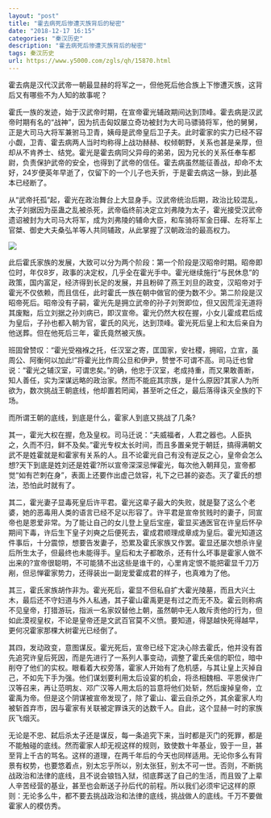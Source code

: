 ```yaml
---
layout: "post"
title: "霍去病死后惨遭灭族背后的秘密"
date: "2018-12-17 16:15"
categories: "秦汉历史"
description: "霍去病死后惨遭灭族背后的秘密"
tags: 秦汉历史
url: https://www.y5000.com/zgls/qh/15870.html
---
```






霍去病是汉代汉武帝一朝最显赫的将军之一，但他死后他合族上下惨遭灭族，这背后又有哪些不为人知的故事呢？

霍氏一族的发迹，始于汉武帝时期，在宣帝霍光辅政期间达到顶峰。霍去病是汉武帝时期有名的“战神”，因为抗击匈奴屡立奇功被封为大司马骠骑将军，他的舅舅，正是大司马大将军兼驸马卫青，姨母是武帝皇后卫子夫。此时霍家的实力已经不容小觑，卫青、霍去病两人当时均称得上战功赫赫、权倾朝野，关系也甚是亲厚，但却从不肯养士、结党。霍光是霍去病同父异母的弟弟，因为兄长的关系任奉车都尉，负责保护武帝的安全，也得到了武帝的信任。霍去病虽然能征善战，却命不太好，24岁便英年早逝了，仅留下的一个儿子也夭折，于是霍去病这一脉，到此基本已经断了。

从“武帝托孤”起，霍光在政治舞台上大显身手。汉武帝统治后期，政治比较混乱，太子刘据因为巫蛊之乱被杀死，武帝临终前决定立刘弗陵为太子，霍光接受汉武帝遗诏被封为大司马大将军，成为刘弗陵的辅命大臣，和车骑将军金日磾、左将军上官桀、御史大夫桑弘羊等人共同辅政，从此掌握了汉朝政治的最高权力。

![](https://img.y5000.com/uploads/allimg/170303/103P46024-0.jpg)

此后霍氏家族的发展，大致可以分为两个阶段：第一个阶段是汉昭帝时期。昭帝即位时，年仅8岁，政事的决定权，几乎全在霍光手中。霍光继续施行“与民休息”的政策，国内富足，经济得到长足的发展，并且粉碎了燕王刘旦的政变，汉昭帝对于霍光不仅依赖，而且信任，此时霍氏一族在朝中做官的便为数不少。第二阶段是汉昭帝死后。昭帝没有子嗣，霍光先是拥立武帝的孙子刘贺即位，但又因荒淫无道将其废黜，后立刘据之孙刘病已，即汉宣帝。霍光仍然大权在握，小女儿霍成君后成为皇后，子孙也都入朝为官，霍氏的风光，达到顶峰。霍光死后皇上和太后亲自为他送葬。但在他死后三年，霍氏竟然被灭族。

班固曾赞叹：“霍光受襁褓之托，任汉室之寄，匡国家，安社稷，拥昭，立宣，虽周公、阿衡何以加此!”将霍光比作周公旦和伊尹，赞誉不可谓不高。司马迁也曾说：“霍光之辅汉室，可谓忠矣。”的确，他忠于汉室，老成持重，而又果敢善断，知人善任，实为深谋远略的政治家。然而不能庇其宗族，是什么原因?其家人为所欲为，数次挑战王朝底线，他却置若罔闻，甚至听之任之，最后落得诛灭全族的下场。

而所谓王朝的底线，到底是什么，霍家人到底又挑战了几条?

其一，霍光大权在握，危及皇权。司马迁说：“夫威福者，人君之器也。人臣执之，久而不归，鲜不及矣。”霍光专权太长时间，而且多置亲党于朝廷，搞得满朝文武不是姓霍就是和霍家有关系的人。且不论霍光自己有没有逆反之心，皇帝会怎么想?天下到底是姓刘还是姓霍?所以宣帝深深忌惮霍光，每次他入朝拜见，宣帝都觉“如有芒刺在身”，表面上还要作出虚己敛容，礼下之已甚的姿态。灭了霍氏的想法，恐怕此时就有了。

其二，霍光妻子显毒死皇后许平君。霍光这辈子最大的失败，就是娶了这么个老婆，她的恶毒用人类的语言已经不足以形容了。许平君是宣帝贫贱时的妻子，同宣帝也是恩爱非常。为了能让自己的女儿登上皇后宝座，霍显买通医官在许皇后怀孕期间下毒，许后生下皇子刘奭之后便死去，霍成君顺理成章成为皇后。霍光知道这件事后，十分震惊，想要告发妻子，恐累及霍氏家族又作罢。霍显还屡次想杀许皇后所生太子，但最终也未能得手。皇后和太子都敢杀，还有什么坏事是霍家人做不出来的?宣帝很聪明，不可能猜不出这些是谁干的，心里肯定恨不能把霍显千刀万剐，但忌惮霍家势力，还得装出一副宠爱霍成君的样子，也真难为了他。

其三，霍氏家族胡作非为。霍光死后，霍显不但私自扩大霍光陵墓，而且大兴土木，最后还不守妇道与外人私通，其子霍山霍禹更是有过之而无不及。霍云则称病不见皇帝，打猎游玩，指派一名家奴替他上朝，虽然朝中无人敢斥责他的行为，但如此漠视皇权，不论是皇帝还是文武百官莫不义愤。要知道，得瑟越快死得越早，更何况霍家那棵大树霍光已经倒了。

其四，发动政变，意图谋反。霍光死后，宣帝已经下定决心除去霍氏，他并没有首先追究许皇后死因，而是先进行了一系列人事变动，调整了霍氏亲信的职位，暗中削夺了他们的实权。眼看着大权旁落，霍家人开始有了危机感，与其让皇上灭掉自己，不如先下手为强。他们谋划要利用太后设宴的机会，将丞相魏相、平恩侯许广汉等召来，再让范明友、邓广汉等人用太后的旨意将他们处斩，然后废掉皇帝，立霍禹为帝。但是这个阴谋被宣帝发现了，除了霍山、霍云自杀之外，其余霍家人均被斩首弃市，因与霍家有关联被定罪诛灭的达数千人。自此，这个显赫一时的家族灰飞烟灭。

无论是不忠、弑后杀太子还是谋反，每一条追究下来，当时都是灭门的死罪，都是不能触碰的底线。然而霍家人却无视这样的规则，致使数十年基业，毁于一旦，甚至背上千古的骂名。这样的道理，在两千年后的今天也同样适用。无论你多么有背景有权势，也要悠着点，别太忘乎所以，别太张狂，别太不可一世。否则，不断挑战政治和法律的底线，且不说会锒铛入狱，彻底葬送了自己的生活，而且毁了上辈人辛苦经营的基业，甚至也会断送子孙后代的前程。所以我们必须牢记这样的原则：无论多么牛，都不要去挑战政治和法律的底线，挑战做人的底线。千万不要做霍家人的模仿秀。
